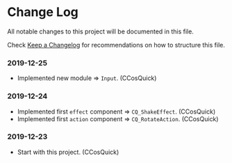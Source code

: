 # Change Log

All notable changes to this project will be documented in this file.

Check [Keep a Changelog](http://keepachangelog.com/) for recommendations on how to structure this file.


### 2019-12-25

* Implemented new module => `Input`. (CCosQuick)

### 2019-12-24

* Implemented first `effect` component => `CQ_ShakeEffect`. (CCosQuick)
* Implemented first `action` component => `CQ_RotateAction`. (CCosQuick)

### 2019-12-23

* Start with this project. (CCosQuick)
